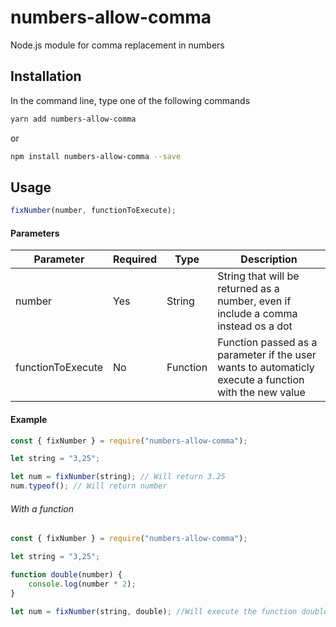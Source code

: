 # numbers-allow-comma

Node.js module for comma replacement in numbers

## Installation

In the command line, type one of the following commands

```bash
yarn add numbers-allow-comma
```

or

```bash
npm install numbers-allow-comma --save
```

## Usage

```javascript
fixNumber(number, functionToExecute);
```

#### Parameters

| Parameter         | Required | Type     | Description                                                                                           |
| ----------------- | -------- | -------- | ----------------------------------------------------------------------------------------------------- |
| number            | Yes      | String   | String that will be returned as a number, even if include a comma instead os a dot                    |
| functionToExecute | No       | Function | Function passed as a parameter if the user wants to automaticly execute a function with the new value |

#### Example

```javascript
const { fixNumber } = require("numbers-allow-comma");

let string = "3,25";

let num = fixNumber(string); // Will return 3.25
num.typeof(); // Will return number
```

###### With a function

```javascript
const { fixNumber } = require("numbers-allow-comma");

let string = "3,25";

function double(number) {
	console.log(number * 2);
}

let num = fixNumber(string, double); //Will execute the function double() with the new value, and will also return 3.25 to the variable num
```
